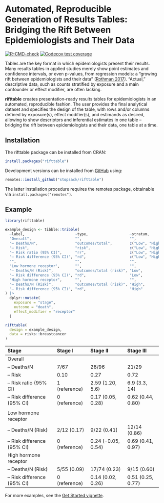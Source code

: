 
<!-- README.md is generated from README.Rmd. Please edit that file -->

# Automated, Reproducible Generation of Results Tables: Bridging the Rift Between Epidemiologists and Their Data

<!-- badges: start -->

[![R-CMD-check](https://github.com/stopsack/rifttable/actions/workflows/R-CMD-check.yaml/badge.svg)](https://github.com/stopsack/rifttable/actions/workflows/R-CMD-check.yaml)
[![Codecov test
coverage](https://codecov.io/gh/stopsack/rifttable/graph/badge.svg)](https://app.codecov.io/gh/stopsack/rifttable)
<!-- badges: end -->

Tables are the key format in which epidemiologists present their
results. Many results tables in applied studies merely show point
estimates and confidence intervals, or even p-values, from regression
models: a “growing rift between epidemiologists and their data”
([Rothman 2017](https://doi.org/10.1007/s10654-017-0314-3)). “Actual,”
descriptive data, such as counts stratified by exposure and a main
confounder or effect modifier, are often lacking.

**rifttable** creates presentation-ready results tables for
epidemiologists in an automated, reproducible fashion. The user provides
the final analytical dataset and specifies the design of the table, with
rows and/or columns defined by exposure(s), effect modifier(s), and
estimands as desired, allowing to show descriptors and inferential
estimates in one table – bridging the rift between epidemiologists and
their data, one table at a time.

## Installation

The rifttable package can be installed from CRAN:

``` r
install.packages("rifttable")
```

Development versions can be installed from
[GitHub](https://stopsack.github.io/rifttable/) using:

``` r
remotes::install_github("stopsack/rifttable")
```

The latter installation procedure requires the remotes package,
obtainable via `install.packages("remotes")`.

## Example

``` r
library(rifttable)

example_design <- tibble::tribble(
  ~label,                       ~type,                   ~stratum,
  "Overall",                    "",                      "",
  "– Deaths/N",                 "outcomes/total",        c("Low", "High"),
  "– Risk",                     "risk",                  c("Low", "High"),
  "– Risk ratio (95% CI)",      "rr",                    c("Low", "High"),
  "– Risk difference (95% CI)", "rd",                    c("Low", "High"),
  "",                           "",                      "",
  "Low hormone receptor",       "",                      "",
  "– Deaths/N (Risk)",          "outcomes/total (risk)", "Low",
  "– Risk difference (95% CI)", "rd",                    "Low",
  "High hormone receptor",      "",                      "",
  "– Deaths/N (Risk)",          "outcomes/total (risk)", "High",
  "– Risk difference (95% CI)", "rd",                    "High"
) |> 
  dplyr::mutate(
    exposure = "stage",
    outcome = "death",
    effect_modifier = "receptor"
  )

rifttable(
  design = example_design,
  data = risks::breastcancer
)
```

<div class="kable-table">

| Stage | Stage I | Stage II | Stage III |
|:---|:---|:---|:---|
| Overall |  |  |  |
| – Deaths/N | 7/67 | 26/96 | 21/29 |
| – Risk | 0.10 | 0.27 | 0.72 |
| – Risk ratio (95% CI) | 1 (reference) | 2.59 (1.20, 5.6) | 6.9 (3.3, 14) |
| – Risk difference (95% CI) | 0 (reference) | 0.17 (0.05, 0.28) | 0.62 (0.44, 0.80) |
|  |  |  |  |
| Low hormone receptor |  |  |  |
| – Deaths/N (Risk) | 2/12 (0.17) | 9/22 (0.41) | 12/14 (0.86) |
| – Risk difference (95% CI) | 0 (reference) | 0.24 (-0.05, 0.54) | 0.69 (0.41, 0.97) |
| High hormone receptor |  |  |  |
| – Deaths/N (Risk) | 5/55 (0.09) | 17/74 (0.23) | 9/15 (0.60) |
| – Risk difference (95% CI) | 0 (reference) | 0.14 (0.02, 0.26) | 0.51 (0.25, 0.77) |

</div>

For more examples, see the [Get Started
vignette](https://stopsack.github.io/rifttable/articles/rifttable.html).
